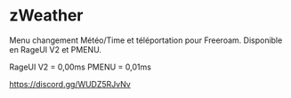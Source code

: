 # zWeather
Menu changement Météo/Time et téléportation pour Freeroam. Disponible en RageUI V2 et PMENU.

RageUI V2 = 0,00ms
PMENU = 0,01ms

https://discord.gg/WUDZ5RJvNv
